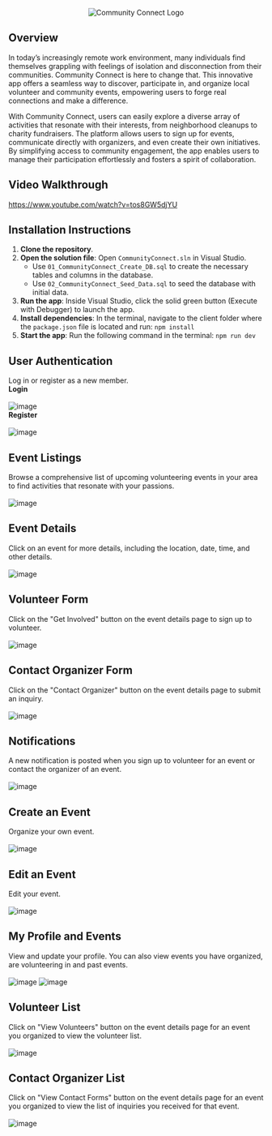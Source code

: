 <p align="center">
    <img src="CommunityConnect/wwwroot/assets/images/cclogo3.png" alt="Community Connect Logo" />
</p>



## Overview
In today’s increasingly remote work environment, many individuals find themselves grappling with feelings of isolation and disconnection from their communities. Community Connect is here to change that. This innovative app offers a seamless way to discover, participate in, and organize local volunteer and community events, empowering users to forge real connections and make a difference.

With Community Connect, users can easily explore a diverse array of activities that resonate with their interests, from neighborhood cleanups to charity fundraisers. The platform allows users to sign up for events, communicate directly with organizers, and even create their own initiatives. By simplifying access to community engagement, the app enables users to manage their participation effortlessly and fosters a spirit of collaboration.


## Video Walkthrough
https://www.youtube.com/watch?v=tos8GW5djYU

## Installation Instructions
1. **Clone the repository**.
2. **Open the solution file**: Open `CommunityConnect.sln` in Visual Studio.
    - Use `01_CommunityConnect_Create_DB.sql` to create the necessary tables and columns in the database.
    - Use `02_CommunityConnect_Seed_Data.sql` to seed the database with initial data.
3. **Run the app**: Inside Visual Studio, click the solid green button (Execute with Debugger) to launch the app.
4. **Install dependencies**: In the terminal, navigate to the client folder where the `package.json` file is located and run:
   `npm install`
5. **Start the app**: Run the following command in the terminal:
   `npm run dev`

## User Authentication
Log in or register as a new member.
<br>
**Login**<br>
<br>
![image](CommunityConnect/wwwroot/assets/images/login.png)<br>
**Register**<br>
<br>
![image](CommunityConnect/wwwroot/assets/images/register.png)

## Event Listings
Browse a comprehensive list of upcoming volunteering events in your area to find activities that resonate with your passions.<br>
<br>
![image](CommunityConnect/wwwroot/assets/images/event-list.png)

## Event Details
Click on an event for more details, including the location, date, time, and other details.<br>
<br>
![image](CommunityConnect/wwwroot/assets/images/event-details.png)

## Volunteer Form
Click on the "Get Involved" button on the event details page to sign up to volunteer.<br>
<br>
![image](CommunityConnect/wwwroot/assets/images/volunteer-form.png)

## Contact Organizer Form
Click on the "Contact Organizer" button on the event details page to submit an inquiry.<br>
<br>
![image](CommunityConnect/wwwroot/assets/images/contact-form.png)

## Notifications 
A new notification is posted when you sign up to volunteer for an event or contact the organizer of an event.<br> 
<br>
![image](CommunityConnect/wwwroot/assets/images/notifications.png)

## Create an Event
Organize your own event.<br>
<br>
![image](CommunityConnect/wwwroot/assets/images/organize-event.png)

## Edit an Event
Edit your event.<br>
<br>
![image](CommunityConnect/wwwroot/assets/images/edit-events.png)

## My Profile and Events
View and update your profile. You can also view events you have organized, are volunteering in and past events.<br> 
<br>
![image](CommunityConnect/wwwroot/assets/images/profile.png)
![image](CommunityConnect/wwwroot/assets/images/my-events.png)

## Volunteer List
Click on "View Volunteers" button on the event details page for an event you organized to view the volunteer list.<br>
<br>
![image](CommunityConnect/wwwroot/assets/images/volunteer-list.png)

## Contact Organizer List
Click on "View Contact Forms" button on the event details page for an event you organized to view the list of inquiries you received for that event.<br>
<br>
![image](CommunityConnect/wwwroot/assets/images/contact-list.png)

